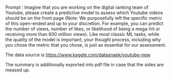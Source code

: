 Prompt : Imagine that you are working on the digital ranking team of Youtube, please create a predictive model to assess which Youtube videos should be on the front page (Note: We purposefully left the specific metric of this open-ended and up to your discretion. For example, you can predict the number of views, number of likes, or likelihood of being a mega-hit or
receiving more than 600 million views). Like most classic ML tasks, while the quality of the model is important, your thought process, including why you chose the metric that you chose, is just as essential for our assessment.

The data source is https://www.kaggle.com/datasnaek/youtube-new

The summary is additionally exported into pdf file in case that the sides are messed up.
